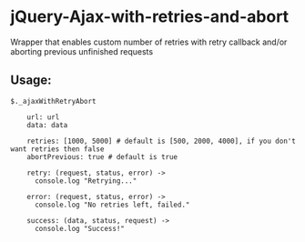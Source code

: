 # jQuery-Ajax-with-retries-and-abort
Wrapper that enables custom number of retries with retry callback and/or aborting previous unfinished requests

## Usage:

    $._ajaxWithRetryAbort

        url: url
        data: data

        retries: [1000, 5000] # default is [500, 2000, 4000], if you don't want retries then false
        abortPrevious: true # default is true

        retry: (request, status, error) ->
          console.log "Retrying..."

        error: (request, status, error) ->
          console.log "No retries left, failed."

        success: (data, status, request) ->
          console.log "Success!"
          
